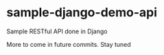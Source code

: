 # sample-django-demo-api
Sample RESTful API done in Django

More to come in future commits. Stay tuned
